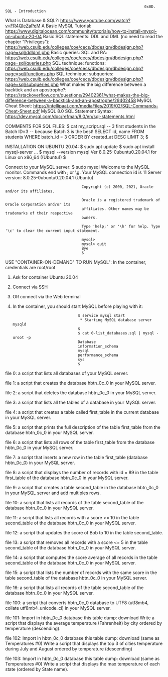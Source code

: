                                                                   0x0D. SQL - Introduction
                                                                                                                              
 What is Database & SQL?:       https://www.youtube.com/watch?v=FR4QIeZaPeM
 A Basic MySQL Tutorial:        https://www.digitalocean.com/community/tutorials/how-to-install-mysql-on-ubuntu-20-04
 Basic SQL statements: DDL and DML (no need to read the chapter “Privileges”):   https://web.csulb.edu/colleges/coe/cecs/dbdesign/dbdesign.php?page=sql/ddldml.php
 Basic queries: SQL and RA:     https://web.csulb.edu/colleges/coe/cecs/dbdesign/dbdesign.php?page=sql/queries.php
 SQL technique: functions:      https://web.csulb.edu/colleges/coe/cecs/dbdesign/dbdesign.php?page=sql/functions.php
 SQL technique: subqueries:     https://web.csulb.edu/colleges/coe/cecs/dbdesign/dbdesign.php?page=sql/subqueries.php
 What makes the big difference between a backtick and an apostrophe?: https://stackoverflow.com/questions/29402361/what-makes-the-big-difference-between-a-backtick-and-an-apostrophe/29402458
 MySQL Cheat Sheet:                 https://intellipaat.com/mediaFiles/2019/02/SQL-Commands-Cheat-Sheet.pdf
 MySQL 8.0 SQL Statement Syntax:    https://dev.mysql.com/doc/refman/8.0/en/sql-statements.html
                                
                                
                                
COMMENTS FOR SQL FILES:
                                        $ cat my_script.sql
                                        -- 3 first students in the Batch ID=3
                                        -- because Batch 3 is the best!
                                        SELECT id, name FROM students WHERE batch_id = 3 ORDER BY created_at DESC LIMIT 3;
                                        $

INSTALLATION ON UBUNTU 20.04:
                                      $ sudo apt update
                                      $ sudo apt install mysql-server
                                      ...
                                      $ mysql --version
                                      mysql  Ver 8.0.25-0ubuntu0.20.04.1 for Linux on x86_64 ((Ubuntu))
                                      $

Connect to your MySQL server:
                                      $ sudo mysql
                                      Welcome to the MySQL monitor.  Commands end with ; or \g.
                                      Your MySQL connection id is 11
                                      Server version: 8.0.25-0ubuntu0.20.04.1 (Ubuntu)

                                      Copyright (c) 2000, 2021, Oracle and/or its affiliates.

                                      Oracle is a registered trademark of Oracle Corporation and/or its
                                      affiliates. Other names may be trademarks of their respective
                                      owners.

                                      Type 'help;' or '\h' for help. Type '\c' to clear the current input statement.

                                      mysql>
                                      mysql> quit
                                      Bye
                                      $

USE "CONTAINER-ON-DEMAND" TO RUN MySQL":
In the container, credentials are root/root
1. Ask for container Ubuntu 20.04
2. Connect via SSH
3. OR connect via the Web terminal
4. In the container, you should start MySQL before playing with it:

                                    $ service mysql start                                                   
                                     * Starting MySQL database server mysqld 
                                    $
                                    $ cat 0-list_databases.sql | mysql -uroot -p                               
                                    Database                                                                                   
                                    information_schema                                                                         
                                    mysql                                                                                      
                                    performance_schema                                                                         
                                    sys                      
                                    $                                
                                    
                                    
file 0: a script that lists all databases of your MySQL server.

file 1: a script that creates the database hbtn_0c_0 in your MySQL server.

file 2: a script that deletes the database hbtn_0c_0 in your MySQL server.

file 3:  a script that lists all the tables of a database in your MySQL server.

file 4: a script that creates a table called first_table in the current database in your MySQL server.

file 5: a script that prints the full description of the table first_table from the database hbtn_0c_0 in your MySQL server.

file 6: a script that lists all rows of the table first_table from the database hbtn_0c_0 in your MySQL server.

file 7: a script that inserts a new row in the table first_table (database hbtn_0c_0) in your MySQL server.

file 8: a script that displays the number of records with id = 89 in the table first_table of the database hbtn_0c_0 in your MySQL server.

file 9: a script that creates a table second_table in the database hbtn_0c_0 in your MySQL server and add multiples rows.

file 10: a script that lists all records of the table second_table of the database hbtn_0c_0 in your MySQL server.

file 11: a script that lists all records with a score >= 10 in the table second_table of the database hbtn_0c_0 in your MySQL server.

file 12: a script that updates the score of Bob to 10 in the table second_table.

file 13: a script that removes all records with a score <= 5 in the table second_table of the database hbtn_0c_0 in your MySQL server.

file 14: a script that computes the score average of all records in the table second_table of the database hbtn_0c_0 in your MySQL server.

file 15:  a script that lists the number of records with the same score in the table second_table of the database hbtn_0c_0 in your MySQL server.

file 16: a script that lists all records of the table second_table of the database hbtn_0c_0 in your MySQL server.

file 100: a script that converts hbtn_0c_0 database to UTF8 (utf8mb4, collate utf8mb4_unicode_ci) in your MySQL server.

file 101: Import in hbtn_0c_0 database this table dump: download
Write a script that displays the average temperature (Fahrenheit) by city ordered by temperature (descending).

file 102: Import in hbtn_0c_0 database this table dump: download (same as Temperatures #0)
Write a script that displays the top 3 of cities temperature during July and August ordered by temperature (descending)

file 103: Import in hbtn_0c_0 database this table dump: download (same as Temperatures #0)
Write a script that displays the max temperature of each state (ordered by State name).
